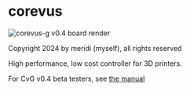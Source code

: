 # corevus

![corevus-g v0.4 board render](/assets/corevus-g-v0.4.png)

Copyright 2024 by meridi (myself), all rights reserved

High performance, low cost controller for 3D printers. 

For CvG v0.4 beta testers, see [the manual](./CvG-v0.4-beta-manual.md)
